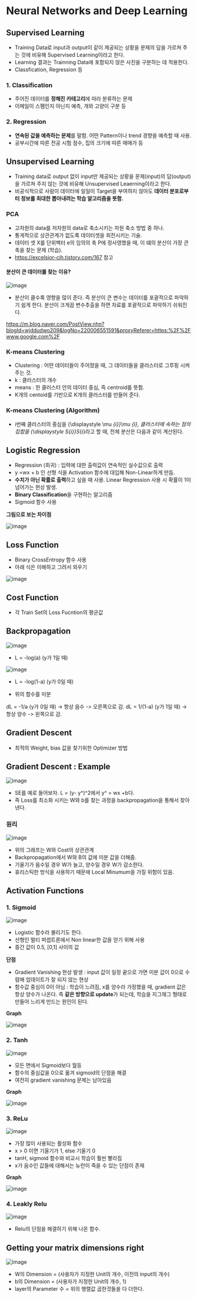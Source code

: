 # Neural Networks and Deep Learning  

## Supervised Learning  
- Training Data로 input과 output이 같이 제공되는 상황을 문제의 답을 가르쳐 주는 것에 비유해 Supervised Learning이라고 한다.  
- Learning 결과는 Trainning Data에 포함되지 않은 사진을 구분하는 데 적용한다.  
- Classfication, Regression 등

### 1. Classification  
- 주어진 데이터를 **정해진 카테고리**에 따라 분류하는 문제  
- 이메일이 스팸인지 아닌지 예측, 개와 고양이 구분 등  

### 2. Regression  
- **연속된 값을 예측하는 문제**를 말함. 어떤 Pattern이나 trend 경향을 예측할 때 사용.  
- 공부시간에 따른 전공 시험 점수, 집의 크기에 따른 매매가 등  

## Unsupervised Learning  
- Training data로 output 없이 input만 제공되는 상황을 문제(input)의 답(output)을 가르쳐 주지 않는 것에 비유해 Unsupervised Leaerning이라고 한다.  
- 비공식적으로 사람이 데이터에 일일이 Target을 부여하지 않아도 **데이터 분포로부터 정보를 최대한 뽑아내려는 학습 알고리즘을 뜻함.**  

### PCA  
- 고차원의 data를 저차원의 data로 축소시키는 차원 축소 방법 중 하나.  
- 통게적으로 상관관계가 없도록 데이터셋을 회전시키는 기술.  
- 데이터 셋 X를 단위벡터 e의 임의의 축 P에 정사영했을 때, 이 떄의 분산이 가장 큰 축을 찾는 문제 (학습).  
- https://excelsior-cjh.tistory.com/167 참고

#### 분산이 큰 데이터를 찾는 이유?  

![image](https://user-images.githubusercontent.com/32921115/107609780-4b03fc00-6c83-11eb-925e-a210169cd074.png)

- 분산이 클수록 영향을 많이 준다. 즉 분산이 큰 변수는 데이터를 포괄적으로 파악하기 쉽게 한다. 분산이 크게끔 변수추출을 하면 자료를 포괄적으로 파악하기 쉬워진다.  

https://m.blog.naver.com/PostView.nhn?blogId=wjddudwo209&logNo=220006551591&proxyReferer=https:%2F%2Fwww.google.com%2F

### K-means Clustering  
- Clustering : 어떤 데이터들이 주어졌을 때, 그 데이터들을 클러스터로 그루핑 시켜주는 것.  
- k : 클러스터의 개수  
- means : 한 클러스터 안의 데이터 중심, 즉 centroid를 뜻함.  
- K개의 centoid를 기반으로 K개의 클러스터를 만들어 준다.  

### K-means Clustering (Algorithm)  
- i번째 클러스터의 중심을 {\displaystyle \mu _{i}}\mu _{i}, 클러스터에 속하는 점의 집합을 {\displaystyle S_{i}}S_{i}라고 할 때, 전체 분산은 다음과 같이 계산된다.



## Logistic Regression
- Regression (회귀) : 입력에 대한 출력값이 연속적인 실수값으로 출력  
- y =wx + b 인 선형 식을 Activation 함수에 대입해 Non-Linear하게 만듬.  
- **수치가 아닌 확률로 출력**하고 싶을 때 사용. Linear Regression 사용 시 확률이 1이 넘어가는 현상 발생.  
- **Binary Classification**을 구현하는 알고리즘  
- Sigmoid 함수 사용  

**그림으로 보는 차이점**  
  
![image](https://user-images.githubusercontent.com/32921115/103337379-7c9f7a00-4abe-11eb-940b-f31894b99e37.png)

## Loss Function  
- Binary CrossEntropy 함수 사용  
- 아래 식은 이해하고 그려서 외우기  

![image](https://user-images.githubusercontent.com/32921115/103338324-62b36680-4ac1-11eb-8fc7-8ec2b138b095.png)

## Cost Function  
- 각 Train Set의 Loss Fucntion의 평균값  

## Backpropagation  

![image](https://user-images.githubusercontent.com/32921115/105575767-45687400-5db1-11eb-8b26-1d446c97ad9f.png)  

- L = -log(a) (y가 1일 때) 

![image](https://user-images.githubusercontent.com/32921115/105575772-50bb9f80-5db1-11eb-8e0b-93b3970e3dd3.png)  

- L = -log(1-a) (y가 0일 때)  

- 위의 함수를 미분  

dL = -1/a (y가 0일 때) -> 항상 음수 -> 오른쪽으로 감.
dL = 1/(1-a) (y가 1일 때)  -> 항상 양수 -> 왼쪽으로 감.

## Gradient Descent  
- 최적의 Weight, bias 값을 찾기위한 Optimizer 방법

## Gradient Descent : Example  

![image](https://user-images.githubusercontent.com/32921115/105575861-156da080-5db2-11eb-9291-f3544dd8a1eb.png)  

- SE를 예로 들어보자. L = (y- y^)^2에서 y^ = wx +b다.  
- 즉 Loss를 최소화 시키는 W와 b를 찾는 과정을 backpropagation을 통해서 찾아낸다.  

### 원리  

![image](https://user-images.githubusercontent.com/32921115/103338564-1ddbff80-4ac2-11eb-9d78-5591235d7453.png)

- 위의 그래프는 W와 Cost의 상관관계  
- Backpropagation에서 W와 B의 값에 미분 값을 더해줌.  
- 기울기가 음수일 경우 W가 늘고, 양수일 경우 W가 감소한다.   
- 휴리스틱한 방식을 사용하기 때문에 Local Minumum을 가질 위험이 있음.  

## Activation Functions  

### 1. Sigmoid

![image](https://user-images.githubusercontent.com/32921115/103338807-ec176880-4ac2-11eb-987d-f5befdfd9a0e.png)

- Logistic 함수라 불리기도 한다.  
- 선형인 멀티 퍼셉트론에서 Non linear한 값을 얻기 위해 사용  
- 중간 값이 0.5, [0,1] 사이의 값 

**단점**  
- Gradient Vanishing 현상 발생 : input 값이 일정 끝으로 가면 미분 값이 0으로 수렴해 업데이트가 잘 되지 않는 현상  
- 함수값 중심이 0이 아님 : 학습이 느려짐, x를 양수라 가정했을 때, gradient 값은 항상 양수가 나온다. 즉 **같은 방향으로 update**가 되는데, 학습을 지그재그 형태로 만들어 느리게 만드는 원인이 된다.  

**Graph**  

![image](https://user-images.githubusercontent.com/32921115/103339353-85934a00-4ac4-11eb-952e-55436570b208.png)

### 2. Tanh

![image](https://user-images.githubusercontent.com/32921115/103339082-c8085700-4ac3-11eb-9ff3-d07a0529dadf.png)

- 모든 면에서 Sigmoid보다 월등  
- 함수의 중심값을 0으로 옮겨 sigmoid의 단점을 해결  
- 여전히 gradient vanishing 문제는 남아있음  

**Graph**  

![image](https://user-images.githubusercontent.com/32921115/103339318-6bf20280-4ac4-11eb-9220-5129db496d6e.png)

### 3. ReLu  

![image](https://user-images.githubusercontent.com/32921115/103339178-0dc51f80-4ac4-11eb-9bf0-9e5b9e6a90cc.png)

- 가장 많이 사용되는 활성화 함수  
- x > 0 이면 기울기가 1, else 기울기 0  
- tanH, sigmoid 함수와 비교시 학습이 훨씬 빨라짐 
- x가 음수인 값들에 대해서는 뉴런이 죽을 수 있는 단점이 존재  

**Graph**  

![image](https://user-images.githubusercontent.com/32921115/103339288-5250bb00-4ac4-11eb-9eb0-189892e7f306.png)

### 4. Leakly Relu  

![image](https://user-images.githubusercontent.com/32921115/103339270-4107ae80-4ac4-11eb-81ee-f798e37cd1cf.png)

- Relu의 단점을 해결하기 위해 나온 함수.  

## Getting your matrix dimensions right  

![image](https://user-images.githubusercontent.com/32921115/103340668-0273f300-4ac8-11eb-97b5-b06aa37dad7a.png)

- W의 Dimension = (사용자가 지정한 Unit의 개수, 이전의 input의 개수)  
- b의 Dimension = (사용자가 지정한 Unit의 개수, 1)  
- layer의 Parameter 수 = 위의 행렬값 곱한것들을 다 더한다.  

